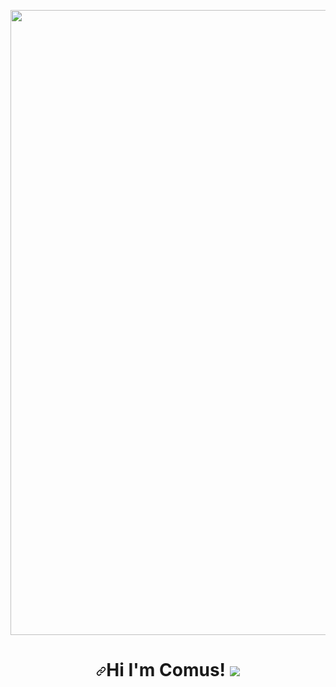<p dir="auto"><a target="_blank" rel="noopener noreferrer" 
href="https://camo.githubusercontent.com/e56d3ee3e663be984b68306d7ed42b2666575bf8b14b8d8896a7977e83773bb0/68747470733a2f2f63617073756c652d72656e6465722e76657263656c2e6170702f6170693f747970653d776176696e6726636f6c6f723d6772616469656e74266865696768743d3230302673656374696f6e3d68656164657226746578743d57686174277325323055703f26616e696d6174696f6e3d7477696e6b6c696e6726666f6e7453697a653d3430"><img width="1000" 
src="https://camo.githubusercontent.com/e56d3ee3e663be984b68306d7ed42b2666575bf8b14b8d8896a7977e83773bb0/68747470733a2f2f63617073756c652d72656e6465722e76657263656c2e6170702f6170693f747970653d776176696e6726636f6c6f723d6772616469656e74266865696768743d3230302673656374696f6e3d68656164657226746578743d57686174277325323055703f26616e696d6174696f6e3d7477696e6b6c696e6726666f6e7453697a653d3430" data-canonical-src="https://capsule-render.vercel.app/api?type=waving&amp;color=gradient&amp;height=200&amp;section=header&amp;animation=twinkling&amp;fontSize=40"
style="max-width: 100%;"></a></p>

<p dir="auto"></p>

<h1 align="center" dir="auto"><a id="user-content-hi-im-comus-" class="anchor" aria-hidden="true" href="#hi-im-Comus-"><svg class="octicon octicon-link" viewBox="0 0 16 16" version="1.1" width="16" height="16" aria-hidden="true"><path fill-rule="evenodd" d="M7.775 3.275a.75.75 0 001.06 1.06l1.25-1.25a2 2 0 112.83 2.83l-2.5 2.5a2 2 0 01-2.83 0 .75.75 0 00-1.06 1.06 3.5 3.5 0 004.95 0l2.5-2.5a3.5 3.5 0 00-4.95-4.95l-1.25 1.25zm-4.69 9.64a2 2 0 010-2.83l2.5-2.5a2 2 0 012.83 0 .75.75 0 001.06-1.06 3.5 3.5 0 00-4.95 0l-2.5 2.5a3.5 3.5 0 004.95 4.95l1.25-1.25a.75.75 0 00-1.06-1.06l-1.25 1.25a2 2 0 01-2.83 0z"></path></svg></a>Hi I'm Comus! <animated-image data-catalyst="" style="width: 30px;"><a target="_blank" rel="noopener noreferrer nofollow" href="https://user-images.githubusercontent.com/60824509/171394187-96e2d510-4e85-436d-b2c3-7429fc940775.gif" data-target="animated-image.originalLink"><img src="https://user-images.githubusercontent.com/60824509/171394187-96e2d510-4e85-436d-b2c3-7429fc940775.gif" style="max-width: 100%; display: inline-block;" data-target="animated-image.originalImage"></a>
      <span class="AnimatedImagePlayer" data-target="animated-image.player" hidden="">
        <a data-target="animated-image.replacedLink" class="AnimatedImagePlayer-images" href="https://user-images.githubusercontent.com/60824509/171394187-96e2d510-4e85-436d-b2c3-7429fc940775.gif" target="_blank">
          <span data-target="animated-image.imageContainer">
            <img data-target="animated-image.replacedImage" alt="171394187-96e2d510-4e85-436d-b2c3-7429fc940775.gif" class="AnimatedImagePlayer-animatedImage" src="https://user-images.githubusercontent.com/60824509/171394187-96e2d510-4e85-436d-b2c3-7429fc940775.gif" style="display: block; opacity: 1;">
          <canvas class="AnimatedImagePlayer-stillImage" aria-hidden="true" width="30" height="40"></canvas></span>
        </a>
        <button data-target="animated-image.imageButton" class="AnimatedImagePlayer-images" tabindex="-1" aria-label="Play 171394187-96e2d510-4e85-436d-b2c3-7429fc940775.gif"></button>
        <span class="AnimatedImagePlayer-controls" data-target="animated-image.controls">
          <button data-target="animated-image.playButton" class="AnimatedImagePlayer-button" aria-label="Play 171394187-96e2d510-4e85-436d-b2c3-7429fc940775.gif">
            <svg aria-hidden="true" focusable="false" class="octicon icon-play" width="16" height="16" viewBox="0 0 16 16" fill="none" xmlns="http://www.w3.org/2000/svg">
              <path d="M4 13.5427V2.45734C4 1.82607 4.69692 1.4435 5.2295 1.78241L13.9394 7.32507C14.4334 7.63943 14.4334 8.36057 13.9394 8.67493L5.2295 14.2176C4.69692 14.5565 4 14.1739 4 13.5427Z">
            </path></svg>
            <svg aria-hidden="true" focusable="false" class="octicon icon-pause" width="16" height="16" viewBox="0 0 16 16" xmlns="http://www.w3.org/2000/svg">
              <rect x="4" y="2" width="3" height="12" rx="1"></rect>
              <rect x="9" y="2" width="3" height="12" rx="1"></rect>
            </svg>
          </button>
          <a data-target="animated-image.openButton" aria-label="Open 171394187-96e2d510-4e85-436d-b2c3-7429fc940775.gif in new window" class="AnimatedImagePlayer-button" href="https://user-images.githubusercontent.com/60824509/171394187-96e2d510-4e85-436d-b2c3-7429fc940775.gif" target="_blank">
            <svg aria-hidden="true" class="octicon" xmlns="http://www.w3.org/2000/svg" viewBox="0 0 16 16" width="16" height="16">
              <path fill-rule="evenodd" d="M10.604 1h4.146a.25.25 0 01.25.25v4.146a.25.25 0 01-.427.177L13.03 4.03 9.28 7.78a.75.75 0 01-1.06-1.06l3.75-3.75-1.543-1.543A.25.25 0 0110.604 1zM3.75 2A1.75 1.75 0 002 3.75v8.5c0 .966.784 1.75 1.75 1.75h8.5A1.75 1.75 0 0014 12.25v-3.5a.75.75 0 00-1.5 0v3.5a.25.25 0 01-.25.25h-8.5a.25.25 0 01-.25-.25v-8.5a.25.25 0 01.25-.25h3.5a.75.75 0 000-1.5h-3.5z"></path>
            </svg>
          </a>
        </span>
      
        </span>
      </span></animated-image></p>    
      <p dir="auto"><a target="_blank" rel="noopener noreferrer nofollow" href="https://camo.githubusercontent.com/014832036e066d7fd610ded8e3d158add9831ec6495956e0cd49701f65411403/68747470733a2f2f76697369746f722d62616467652d72656c6f616465642e6865726f6b756170702e636f6d2f62616467653f706167655f69643d5261796d6f3131312e5261796d6f31313126636f6c6f723d303063663030"><img src="https://camo.githubusercontent.com/014832036e066d7fd610ded8e3d158add9831ec6495956e0cd49701f65411403/68747470733a2f2f76697369746f722d62616467652d72656c6f616465642e6865726f6b756170702e636f6d2f62616467653f706167655f69643d5261796d6f3131312e5261796d6f31313126636f6c6f723d303063663030" alt="visitors" data-canonical-src="https://visitor-badge-reloaded.herokuapp.com/badge?page_id=Raymo111.Raymo111&amp;color=00cf00" style="max-width: 100%;"></a></p>
      <a target="_blank" rel="noopener noreferrer nofollow" href="https://camo.githubusercontent.com/014832036e066d7fd610ded8e3d158add9831ec6495956e0cd49701f65411403/68747470733a2f2f76697369746f722d62616467652d72656c6f616465642e6865726f6b756170702e636f6d2f62616467653f706167655f69643d5261796d6f3131312e5261796d6f31313126636f6c6f723d303063663030"><img src="https://camo.githubusercontent.com/014832036e066d7fd610ded8e3d158add9831ec6495956e0cd49701f65411403/68747470733a2f2f76697369746f722d62616467652d72656c6f616465642e6865726f6b756170702e636f6d2f62616467653f706167655f69643d5261796d6f3131312e5261796d6f31313126636f6c6f723d303063663030" alt="visitors" data-canonical-src="https://visitor-badge-reloaded.herokuapp.com/badge?page_id=Raymo111.Raymo111&amp;color=00cf00" style="max-width: 100%;"></a>
      <img src="https://camo.githubusercontent.com/014832036e066d7fd610ded8e3d158add9831ec6495956e0cd49701f65411403/68747470733a2f2f76697369746f722d62616467652d72656c6f616465642e6865726f6b756170702e636f6d2f62616467653f706167655f69643d5261796d6f3131312e5261796d6f31313126636f6c6f723d303063663030" alt="visitors" data-canonical-src="https://visitor-badge-reloaded.herokuapp.com/badge?page_id=Raymo111.Raymo111&amp;color=00cf00" style="max-width: 100%;">

## I'm a Student, Entrepreneur, Developer, and Nutrition/Fitness Enthusiast!!

- 🌱 I’m currently learning more about SwiftUI, ARKit, RealityKit, Reality Composer, MVVM, Core Data, Structured Concurrency  
- 🥅 2023 Goals: Learn everything I can to be ready to develop for Apple's upcoming Mixed Reality Headset.
- ⚡ Fun fact: I love to go for runs


### Connect with me:


<p align="left" dir="auto">
<a href="https://linkedin.com/in/comus-hardman/" rel="nofollow"><img align="center" src="https://raw.githubusercontent.com/rahuldkjain/github-profile-readme-generator/master/src/images/icons/Social/linked-in-alt.svg" alt= "Comus" height="30" width="40" style="max-width: 100%;"></a>
</p>




### Languages and Tools:

<img align="left" alt="Swift" width="26px" src="https://cdn.jsdelivr.net/gh/devicons/devicon/icons/swift/swift-original.svg" style="padding-right:10px;" />
<img align="left" alt="Git" width="26px" src="https://cdn.jsdelivr.net/gh/devicons/devicon/icons/git/git-original.svg" style="padding-right:10px;" />
<img align="left" alt="GitHub" width="26px" src="https://user-images.githubusercontent.com/3369400/139447912-e0f43f33-6d9f-45f8-be46-2df5bbc91289.png" style="padding-right:10px;" />

